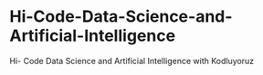 # Hi-Code-Data-Science-and-Artificial-Intelligence
Hi- Code Data Science and Artificial Intelligence with Kodluyoruz

